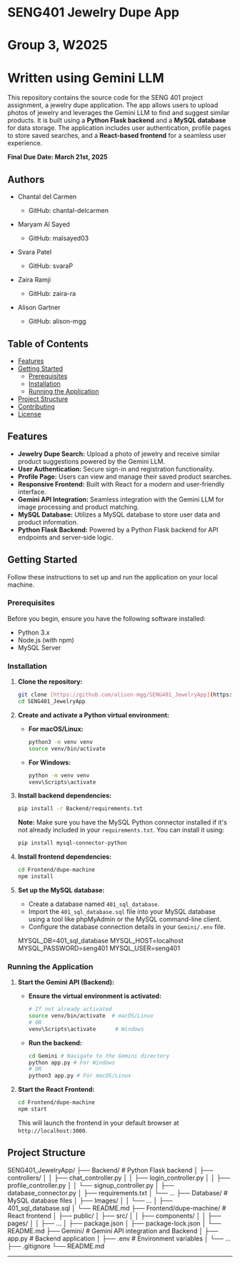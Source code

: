 # SENG401 Jewelry Dupe App
# Group 3, W2025
# Written using Gemini LLM

This repository contains the source code for the SENG 401 project assignment, a jewelry dupe application. The app allows users to upload photos of jewelry and leverages the Gemini LLM to find and suggest similar products. It is built using a **Python Flask backend** and a **MySQL database** for data storage. The application includes user authentication, profile pages to store saved searches, and a **React-based frontend** for a seamless user experience.

**Final Due Date: March 21st, 2025**

## Authors

-   Chantal del Carmen
    -   GitHub: chantal-delcarmen

-   Maryam Al Sayed
    -   GitHub: malsayed03

-   Svara Patel
    -   GitHub: svaraP

-   Zaira Ramji
    -   GitHub: zaira-ra

-   Alison Gartner
    -   GitHub: alison-mgg

## Table of Contents

- [Features](#features)
- [Getting Started](#getting-started)
  - [Prerequisites](#prerequisites)
  - [Installation](#installation)
  - [Running the Application](#running-the-application)
- [Project Structure](#project-structure)
- [Contributing](#contributing)
- [License](#license)

## Features

-   **Jewelry Dupe Search:** Upload a photo of jewelry and receive similar product suggestions powered by the Gemini LLM.
-   **User Authentication:** Secure sign-in and registration functionality.
-   **Profile Page:** Users can view and manage their saved product searches.
-   **Responsive Frontend:** Built with React for a modern and user-friendly interface.
-   **Gemini API Integration:** Seamless integration with the Gemini LLM for image processing and product matching.
-   **MySQL Database:** Utilizes a MySQL database to store user data and product information.
-   **Python Flask Backend:** Powered by a Python Flask backend for API endpoints and server-side logic.

## Getting Started

Follow these instructions to set up and run the application on your local machine.

### Prerequisites

Before you begin, ensure you have the following software installed:

-   Python 3.x
-   Node.js (with npm)
-   MySQL Server

### Installation

1.  **Clone the repository:**

    ```bash
    git clone [https://github.com/alison-mgg/SENG401_JewelryApp](https://github.com/alison-mgg/SENG401_JewelryApp)
    cd SENG401_JewelryApp
    ```

2.  **Create and activate a Python virtual environment:**

    * **For macOS/Linux:**

        ```bash
        python3 -m venv venv
        source venv/bin/activate
        ```

    * **For Windows:**

        ```bash
        python -m venv venv
        venv\Scripts\activate
        ```

3.  **Install backend dependencies:**

    ```bash
    pip install -r Backend/requirements.txt
    ```

    **Note:** Make sure you have the MySQL Python connector installed if it's not already included in your `requirements.txt`. You can install it using:

    ```bash
    pip install mysql-connector-python
    ```

4.  **Install frontend dependencies:**

    ```bash
    cd Frontend/dupe-machine
    npm install
    ```

5.  **Set up the MySQL database:**

    * Create a database named `401_sql_database`.
    * Import the `401_sql_database.sql` file into your MySQL database using a tool like phpMyAdmin or the MySQL command-line client.
    * Configure the database connection details in your `Gemini/.env` file.

    MYSQL_DB=401_sql_database
    MYSQL_HOST=localhost
    MYSQL_PASSWORD=seng401
    MYSQL_USER=seng401

### Running the Application

1.  **Start the Gemini API (Backend):**

    * **Ensure the virtual environment is activated:**

        ```bash
        # If not already activated
        source venv/bin/activate  # macOS/Linux
        # OR
        venv\Scripts\activate      # Windows
        ```

    * **Run the backend:**

        ```bash
        cd Gemini # Navigate to the Gemini directory
        python app.py # For Windows
        # OR
        python3 app.py # For macOS/Linux
        ```

2.  **Start the React Frontend:**

    ```bash
    cd Frontend/dupe-machine
    npm start
    ```

    This will launch the frontend in your default browser at `http://localhost:3000`.

## Project Structure
SENG401_JewelryApp/
├── Backend/              # Python Flask backend
│   ├── controllers/
│   │   ├── chat_controller.py
│   │   ├── login_controller.py
│   │   ├── profile_controller.py
│   │   └── signup_controller.py
│   ├── database_connector.py
│   ├── requirements.txt
│   └── ...
├── Database/             # MySQL database files
│   ├── Images/
│   │   └── ...
│   ├── 401_sql_database.sql
│   └── README.md
├── Frontend/dupe-machine/  # React frontend
│   ├── public/
│   ├── src/
│   │   ├── components/
│   │   ├── pages/
│   │   ├── ...
│   ├── package.json
│   ├── package-lock.json
│   └── README.md
├── Gemini/               # Gemini API integration and Backend
│   ├── app.py           # Backend application
│   ├── .env             # Environment variables
│   └── ...
├── .gitignore
└── README.md


---